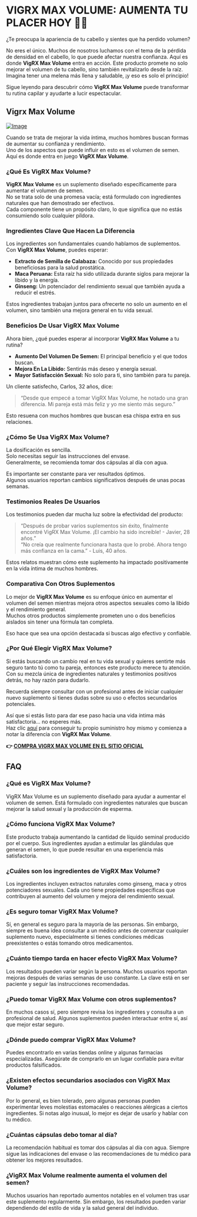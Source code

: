 # VIGRX MAX VOLUME: AUMENTA TU PLACER HOY 🍆💥

¿Te preocupa la apariencia de tu cabello y sientes que ha perdido volumen? 

No eres el único. Muchos de nosotros luchamos con el tema de la pérdida de densidad en el cabello, lo que puede afectar nuestra confianza. Aquí es donde **VigRX Max Volume** entra en acción. Este producto promete no solo mejorar el volumen de tu cabello, sino también revitalizarlo desde la raíz. Imagina tener una melena más llena y saludable, ¡y eso es solo el principio! 

Sigue leyendo para descubrir cómo **VigRX Max Volume** puede transformar tu rutina capilar y ayudarte a lucir espectacular.

## Vigrx Max Volume 

[![Image](https://www2.sellhealth.com/566/vigrx_max_volume_6_1.jpg)](https://gchaffi.com/4PYWCApr)

Cuando se trata de mejorar la vida íntima, muchos hombres buscan formas de aumentar su confianza y rendimiento.  
Uno de los aspectos que puede influir en esto es el volumen de semen.  
Aquí es donde entra en juego **VigRX Max Volume**.

### ¿Qué Es VigRX Max Volume?

**VigRX Max Volume** es un suplemento diseñado específicamente para aumentar el volumen de semen.  
No se trata solo de una promesa vacía; está formulado con ingredientes naturales que han demostrado ser efectivos.  
Cada componente tiene un propósito claro, lo que significa que no estás consumiendo solo cualquier píldora.

### Ingredientes Clave Que Hacen La Diferencia

Los ingredientes son fundamentales cuando hablamos de suplementos.  
Con **VigRX Max Volume**, puedes esperar:

- **Extracto de Semilla de Calabaza:** Conocido por sus propiedades beneficiosas para la salud prostática.
- **Maca Peruana:** Esta raíz ha sido utilizada durante siglos para mejorar la libido y la energía.
- **Ginseng:** Un potenciador del rendimiento sexual que también ayuda a reducir el estrés.

Estos ingredientes trabajan juntos para ofrecerte no solo un aumento en el volumen, sino también una mejora general en tu vida sexual.

### Beneficios De Usar VigRX Max Volume

Ahora bien, ¿qué puedes esperar al incorporar **VigRX Max Volume** a tu rutina?  

- **Aumento Del Volumen De Semen:** El principal beneficio y el que todos buscan.
- **Mejora En La Libido:** Sentirás más deseo y energía sexual.
- **Mayor Satisfacción Sexual:** No solo para ti, sino también para tu pareja.

Un cliente satisfecho, Carlos, 32 años, dice:  
> “Desde que empecé a tomar VigRX Max Volume, he notado una gran diferencia. Mi pareja está más feliz y yo me siento más seguro.”  

Esto resuena con muchos hombres que buscan esa chispa extra en sus relaciones.

### ¿Cómo Se Usa VigRX Max Volume?

La dosificación es sencilla.  
Solo necesitas seguir las instrucciones del envase.  
Generalmente, se recomienda tomar dos cápsulas al día con agua.  

Es importante ser constante para ver resultados óptimos.  
Algunos usuarios reportan cambios significativos después de unas pocas semanas.

### Testimonios Reales De Usuarios

Los testimonios pueden dar mucha luz sobre la efectividad del producto:  

> “Después de probar varios suplementos sin éxito, finalmente encontré VigRX Max Volume. ¡El cambio ha sido increíble! - Javier, 28 años.”  
> “No creía que realmente funcionara hasta que lo probé. Ahora tengo más confianza en la cama.” - Luis, 40 años.

Estos relatos muestran cómo este suplemento ha impactado positivamente en la vida íntima de muchos hombres.

### Comparativa Con Otros Suplementos

Lo mejor de **VigRX Max Volume** es su enfoque único en aumentar el volumen del semen mientras mejora otros aspectos sexuales como la libido y el rendimiento general.  
Muchos otros productos simplemente prometen uno o dos beneficios aislados sin tener una fórmula tan completa.

Eso hace que sea una opción destacada si buscas algo efectivo y confiable.

### ¿Por Qué Elegir VigRX Max Volume?

Si estás buscando un cambio real en tu vida sexual y quieres sentirte más seguro tanto tú como tu pareja, entonces este producto merece tu atención.  
Con su mezcla única de ingredientes naturales y testimonios positivos detrás, no hay razón para dudarlo.

Recuerda siempre consultar con un profesional antes de iniciar cualquier nuevo suplemento si tienes dudas sobre su uso o efectos secundarios potenciales.

Así que si estás listo para dar ese paso hacia una vida íntima más satisfactoria... no esperes más.  
Haz clic [aquí](https://gchaffi.com/4PYWCApr) para conseguir tu propio suministro hoy mismo y comienza a notar la diferencia con **VigRX Max Volume**.



**👉 [COMPRA VIGRX MAX VOLUME EN EL SITIO OFICIAL](https://gchaffi.com/4PYWCApr)**

## FAQ

### ¿Qué es VigRX Max Volume?  
VigRX Max Volume es un suplemento diseñado para ayudar a aumentar el volumen de semen. Está formulado con ingredientes naturales que buscan mejorar la salud sexual y la producción de esperma.

### ¿Cómo funciona VigRX Max Volume?  
Este producto trabaja aumentando la cantidad de líquido seminal producido por el cuerpo. Sus ingredientes ayudan a estimular las glándulas que generan el semen, lo que puede resultar en una experiencia más satisfactoria.

### ¿Cuáles son los ingredientes de VigRX Max Volume?  
Los ingredientes incluyen extractos naturales como ginseng, maca y otros potenciadores sexuales. Cada uno tiene propiedades específicas que contribuyen al aumento del volumen y mejora del rendimiento sexual.

### ¿Es seguro tomar VigRX Max Volume?  
Sí, en general es seguro para la mayoría de las personas. Sin embargo, siempre es buena idea consultar a un médico antes de comenzar cualquier suplemento nuevo, especialmente si tienes condiciones médicas preexistentes o estás tomando otros medicamentos.

### ¿Cuánto tiempo tarda en hacer efecto VigRX Max Volume?  
Los resultados pueden variar según la persona. Muchos usuarios reportan mejoras después de varias semanas de uso constante. La clave está en ser paciente y seguir las instrucciones recomendadas.

### ¿Puedo tomar VigRX Max Volume con otros suplementos?  
En muchos casos sí, pero siempre revisa los ingredientes y consulta a un profesional de salud. Algunos suplementos pueden interactuar entre sí, así que mejor estar seguro.

### ¿Dónde puedo comprar VigRX Max Volume?  
Puedes encontrarlo en varias tiendas online y algunas farmacias especializadas. Asegúrate de comprarlo en un lugar confiable para evitar productos falsificados.

### ¿Existen efectos secundarios asociados con VigRX Max Volume?  
Por lo general, es bien tolerado, pero algunas personas pueden experimentar leves molestias estomacales o reacciones alérgicas a ciertos ingredientes. Si notas algo inusual, lo mejor es dejar de usarlo y hablar con tu médico.

### ¿Cuántas cápsulas debo tomar al día?  
La recomendación habitual es tomar dos cápsulas al día con agua. Siempre sigue las indicaciones del envase o las recomendaciones de tu médico para obtener los mejores resultados.

### ¿VigRX Max Volume realmente aumenta el volumen del semen?  
Muchos usuarios han reportado aumentos notables en el volumen tras usar este suplemento regularmente. Sin embargo, los resultados pueden variar dependiendo del estilo de vida y la salud general del individuo.